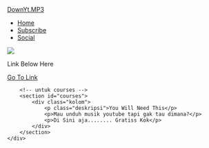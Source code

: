 <!DOCTYPE html>
<html lang="en">
<head>
    <meta charset="UTF-8">
    <meta name="viewport" content="width=device-width, initial-scale=1.0">
    <title>DownYt.MP3</title>
    <link rel="stylesheet" href="style.css">
</head>
<body>
    <nav>
        <div class="wrapper">
            <div class="logo"><a href=''>DownYt.MP3</a></div>
            <div class="menu">
                <ul>
                    <li><a href="#home">Home</a></li>
                    <li><a href="https://www.youtube.com/channel/UCkflyZWj3pxR3JnNGpBjZVg" class="tbl-biru">Subscribe</a></li>
                    <li><a href="https://www.tiktok.com/@ramdanz312?is_from_webapp=1&sender_device=pc">Social</a></li> 
                </ul>
            </div>
        </div>
    </nav>
    <div class="wrapper">
        <!-- untuk home -->
        <section id="home">
            <img src="https://static.vecteezy.com/system/resources/thumbnails/023/986/480/small_2x/youtube-logo-youtube-logo-transparent-youtube-icon-transparent-free-free-png.png"/>
            <div class="kolom">
                <p class="deskripsi">Link Below Here</p>
                <p><a href="https://www.mediafire.com/file/65pnghifn0wv9ar/yt5s.io_-_Nightcore_-_PLAY_x_Unity_x_Faded_Alan_Walker_%2528Mashup_Switching_Vocals%2529_Lyrics_%2528320_kbps%2529.mp3/file" class="tbl-pink">Go To Link</a></p>
            </div>
        </section>

        <!-- untuk courses -->
        <section id="courses">
            <div class="kolom">
                <p class="deskripsi">You Will Need This</p>
                <p>Mau unduh musik youtube tapi gak tau dimana?</p>
                <p>Di Sini aja........ Gratiss Kok</p>
            </div>
        </section>
    </div>
</body>
</html>
